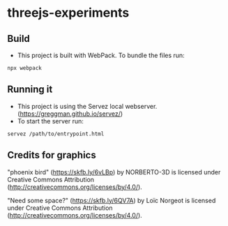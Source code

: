 # threejs-experiments

## Build
* This project is built with WebPack. To bundle the files run:

```
npx webpack
```

## Running it
* This project is using the Servez local webserver. (https://greggman.github.io/servez/)
* To start the server run:

```
servez /path/to/entrypoint.html
```

## Credits for graphics
"phoenix bird" (https://skfb.ly/6vLBp) by NORBERTO-3D is licensed under Creative Commons Attribution (http://creativecommons.org/licenses/by/4.0/).

"Need some space?" (https://skfb.ly/6QV7A) by Loïc Norgeot is licensed under Creative Commons Attribution (http://creativecommons.org/licenses/by/4.0/).